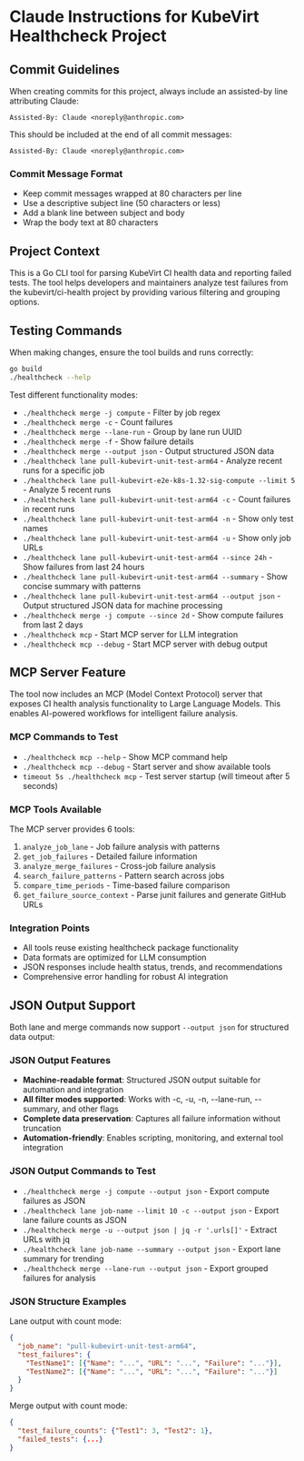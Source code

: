 # Claude Instructions for KubeVirt Healthcheck Project

## Commit Guidelines

When creating commits for this project, always include an assisted-by line attributing Claude:

```
Assisted-By: Claude <noreply@anthropic.com>
```

This should be included at the end of all commit messages:

```
Assisted-By: Claude <noreply@anthropic.com>
```

### Commit Message Format

- Keep commit messages wrapped at 80 characters per line
- Use a descriptive subject line (50 characters or less)
- Add a blank line between subject and body
- Wrap the body text at 80 characters

## Project Context

This is a Go CLI tool for parsing KubeVirt CI health data and reporting failed tests. The tool helps developers and maintainers analyze test failures from the kubevirt/ci-health project by providing various filtering and grouping options.

## Testing Commands

When making changes, ensure the tool builds and runs correctly:

```bash
go build
./healthcheck --help
```

Test different functionality modes:
- `./healthcheck merge -j compute` - Filter by job regex
- `./healthcheck merge -c` - Count failures
- `./healthcheck merge --lane-run` - Group by lane run UUID
- `./healthcheck merge -f` - Show failure details
- `./healthcheck merge --output json` - Output structured JSON data
- `./healthcheck lane pull-kubevirt-unit-test-arm64` - Analyze recent runs for a specific job
- `./healthcheck lane pull-kubevirt-e2e-k8s-1.32-sig-compute --limit 5` - Analyze 5 recent runs
- `./healthcheck lane pull-kubevirt-unit-test-arm64 -c` - Count failures in recent runs
- `./healthcheck lane pull-kubevirt-unit-test-arm64 -n` - Show only test names
- `./healthcheck lane pull-kubevirt-unit-test-arm64 -u` - Show only job URLs
- `./healthcheck lane pull-kubevirt-unit-test-arm64 --since 24h` - Show failures from last 24 hours
- `./healthcheck lane pull-kubevirt-unit-test-arm64 --summary` - Show concise summary with patterns
- `./healthcheck lane pull-kubevirt-unit-test-arm64 --output json` - Output structured JSON data for machine processing
- `./healthcheck merge -j compute --since 2d` - Show compute failures from last 2 days
- `./healthcheck mcp` - Start MCP server for LLM integration
- `./healthcheck mcp --debug` - Start MCP server with debug output

## MCP Server Feature

The tool now includes an MCP (Model Context Protocol) server that exposes CI health analysis functionality to Large Language Models. This enables AI-powered workflows for intelligent failure analysis.

### MCP Commands to Test

- `./healthcheck mcp --help` - Show MCP command help
- `./healthcheck mcp --debug` - Start server and show available tools
- `timeout 5s ./healthcheck mcp` - Test server startup (will timeout after 5 seconds)

### MCP Tools Available

The MCP server provides 6 tools:
1. `analyze_job_lane` - Job failure analysis with patterns
2. `get_job_failures` - Detailed failure information  
3. `analyze_merge_failures` - Cross-job failure analysis
4. `search_failure_patterns` - Pattern search across jobs
5. `compare_time_periods` - Time-based failure comparison
6. `get_failure_source_context` - Parse junit failures and generate GitHub URLs

### Integration Points

- All tools reuse existing healthcheck package functionality
- Data formats are optimized for LLM consumption
- JSON responses include health status, trends, and recommendations
- Comprehensive error handling for robust AI integration

## JSON Output Support

Both lane and merge commands now support `--output json` for structured data output:

### JSON Output Features

- **Machine-readable format**: Structured JSON output suitable for automation and integration
- **All filter modes supported**: Works with -c, -u, -n, --lane-run, --summary, and other flags
- **Complete data preservation**: Captures all failure information without truncation
- **Automation-friendly**: Enables scripting, monitoring, and external tool integration

### JSON Output Commands to Test

- `./healthcheck merge -j compute --output json` - Export compute failures as JSON
- `./healthcheck lane job-name --limit 10 -c --output json` - Export lane failure counts as JSON
- `./healthcheck merge -u --output json | jq -r '.urls[]'` - Extract URLs with jq
- `./healthcheck lane job-name --summary --output json` - Export lane summary for trending
- `./healthcheck merge --lane-run --output json` - Export grouped failures for analysis

### JSON Structure Examples

Lane output with count mode:
```json
{
  "job_name": "pull-kubevirt-unit-test-arm64",
  "test_failures": {
    "TestName1": [{"Name": "...", "URL": "...", "Failure": "..."}],
    "TestName2": [{"Name": "...", "URL": "...", "Failure": "..."}]
  }
}
```

Merge output with count mode:
```json
{
  "test_failure_counts": {"Test1": 3, "Test2": 1},
  "failed_tests": {...}
}
```